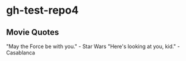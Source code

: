 # gh-test-repo4

## Movie Quotes

"May the Force be with you." - Star Wars
"Here's looking at you, kid." - Casablanca